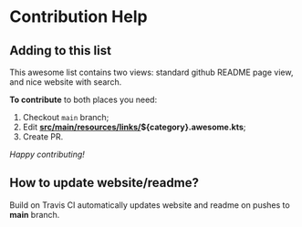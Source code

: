 # Contribution Help

## Adding to this list

This awesome list contains two views: standard github README page view, and nice website with search.

**To contribute** to both places you need:

1. Checkout `main` branch;
2. Edit  **[src/main/resources/links/](https://github.com/KotlinBy/awesome-kotlin/tree/main/src/main/resources/links)${category}.awesome.kts**;
3. Create PR.

*Happy contributing!*

## How to update website/readme?

Build on Travis CI automatically updates website and readme on pushes to **main** branch.
